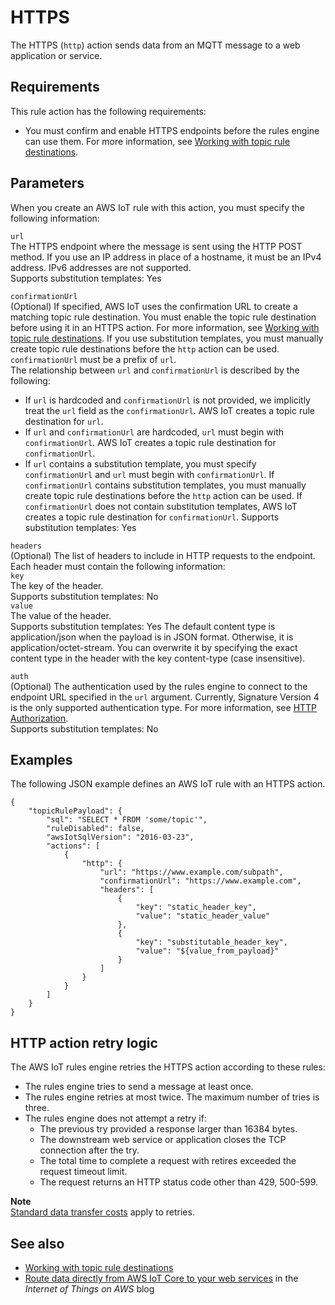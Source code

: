 # HTTPS<a name="https-rule-action"></a>

The HTTPS \(`http`\) action sends data from an MQTT message to a web application or service\.

## Requirements<a name="https-rule-action-requirements"></a>

This rule action has the following requirements:
+ You must confirm and enable HTTPS endpoints before the rules engine can use them\. For more information, see [ Working with topic rule destinations](rule-destination.md)\.

## Parameters<a name="https-rule-action-parameters"></a>

When you create an AWS IoT rule with this action, you must specify the following information:

`url`  
The HTTPS endpoint where the message is sent using the HTTP POST method\. If you use an IP address in place of a hostname, it must be an IPv4 address\. IPv6 addresses are not supported\.  
Supports substitution templates: Yes

`confirmationUrl`  
\(Optional\) If specified, AWS IoT uses the confirmation URL to create a matching topic rule destination\. You must enable the topic rule destination before using it in an HTTPS action\. For more information, see [ Working with topic rule destinations](rule-destination.md)\. If you use substitution templates, you must manually create topic rule destinations before the `http` action can be used\. `confirmationUrl` must be a prefix of `url`\.  
The relationship between `url` and `confirmationUrl` is described by the following:  
+ If `url` is hardcoded and `confirmationUrl` is not provided, we implicitly treat the `url` field as the `confirmationUrl`\. AWS IoT creates a topic rule destination for `url`\.
+ If `url` and `confirmationUrl` are hardcoded, `url` must begin with `confirmationUrl`\. AWS IoT creates a topic rule destination for `confirmationUrl`\.
+ If `url` contains a substitution template, you must specify `confirmationUrl` and `url` must begin with `confirmationUrl`\. If `confirmationUrl` contains substitution templates, you must manually create topic rule destinations before the `http` action can be used\. If `confirmationUrl` does not contain substitution templates, AWS IoT creates a topic rule destination for `confirmationUrl`\.
Supports substitution templates: Yes

`headers`  
\(Optional\) The list of headers to include in HTTP requests to the endpoint\. Each header must contain the following information:    
`key`  
The key of the header\.  
Supports substitution templates: No  
`value`  
The value of the header\.  
Supports substitution templates: Yes
The default content type is application/json when the payload is in JSON format\. Otherwise, it is application/octet\-stream\. You can overwrite it by specifying the exact content type in the header with the key content\-type \(case insensitive\)\. 

`auth`  
\(Optional\) The authentication used by the rules engine to connect to the endpoint URL specified in the `url` argument\. Currently, Signature Version 4 is the only supported authentication type\. For more information, see [HTTP Authorization](https://docs.aws.amazon.com/iot/latest/apireference/API_HttpAuthorization.html)\.  
Supports substitution templates: No

## Examples<a name="https-rule-action-examples"></a>

The following JSON example defines an AWS IoT rule with an HTTPS action\.

```
{
    "topicRulePayload": {
        "sql": "SELECT * FROM 'some/topic'", 
        "ruleDisabled": false,
        "awsIotSqlVersion": "2016-03-23", 
        "actions": [
            { 
                "http": { 
                    "url": "https://www.example.com/subpath",
                    "confirmationUrl": "https://www.example.com", 
                    "headers": [
                        { 
                            "key": "static_header_key", 
                            "value": "static_header_value" 
                        },
                        { 
                            "key": "substitutable_header_key", 
                            "value": "${value_from_payload}" 
                        }
                    ] 
                } 
            }
        ]
    }
}
```

## HTTP action retry logic<a name="https-rule-action-retry-logic"></a>

The AWS IoT rules engine retries the HTTPS action according to these rules:
+ The rules engine tries to send a message at least once\.
+ The rules engine retries at most twice\. The maximum number of tries is three\.
+ The rules engine does not attempt a retry if:
  + The previous try provided a response larger than 16384 bytes\.
  + The downstream web service or application closes the TCP connection after the try\.
  + The total time to complete a request with retires exceeded the request timeout limit\.
  + The request returns an HTTP status code other than 429, 500\-599\.

**Note**  
[Standard data transfer costs](https://aws.amazon.com/ec2/pricing/on-demand/) apply to retries\.

## See also<a name="https-rule-action-see-also"></a>
+ [ Working with topic rule destinations](rule-destination.md)
+ [Route data directly from AWS IoT Core to your web services](http://aws.amazon.com/blogs/iot/route-data-directly-from-iot-core-to-your-web-services/) in the *Internet of Things on AWS* blog